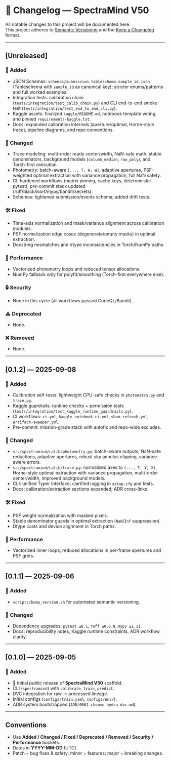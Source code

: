 # 📜 Changelog — SpectraMind V50

All notable changes to this project will be documented here.  
This project adheres to [Semantic Versioning](https://semver.org/spec/v2.0.0.html) and the
[Keep a Changelog](https://keepachangelog.com/en/1.1.0/) format.

---

## [Unreleased]

### 🚀 Added
- JSON Schemas: `schemas/submission.tableschema.sample_id.json` (Tableschema with `sample_id` as canonical key); stricter enums/patterns and full worked examples.
- Integration tests: calibration chain (`tests/integration/test_calib_chain.py`) and CLI end-to-end smoke test (`tests/integration/test_end_to_end_cli.py`).
- Kaggle assets: finalized `kaggle/README.md`, notebook template wiring, and pinned `requirements-kaggle.txt`.
- Docs: expanded calibration internals (aperture/optimal, Horne-style trace), pipeline diagrams, and repo conventions.

### 🔄 Changed
- Trace modeling: multi-order ready center/width, NaN-safe math, stable denominators, background models (`column_median`, `row_poly`), and Torch-first execution.
- Photometry: batch-aware `[..., T, H, W]`, adaptive apertures, PSF-weighted optimal extraction with variance propagation, full NaN safety.
- CI: hardened workflows (matrix pinning, cache keys, deterministic pytest); pre-commit stack updated (ruff/black/isort/mypy/bandit/secrets).
- Schemas: tightened submission/events schema; added drift tests.

### 🛠️ Fixed
- Time-axis normalization and mask/variance alignment across calibration modules.
- PSF normalization edge cases (degenerate/empty masks) in optimal extraction.
- Docstring mismatches and dtype inconsistencies in Torch/NumPy paths.

### 🧪 Performance
- Vectorized photometry loops and reduced tensor allocations.
- NumPy fallback only for polyfit/smoothing (Torch-first everywhere else).

### 🔒 Security
- None in this cycle (all workflows passed CodeQL/Bandit).

### ⚠️ Deprecated
- None.

### ❌ Removed
- None.

---

## [0.1.2] — 2025-09-08
### 🚀 Added
- Calibration self-tests: lightweight CPU-safe checks in `photometry.py` and `trace.py`.
- Kaggle guardrails: runtime checks + permission tests (`tests/integration/test_kaggle_runtime_guardrails.py`).
- CI workflows: `ci.yml`, `kaggle_notebook_ci.yml`, `sbom-refresh.yml`, `artifact-sweeper.yml`.
- Pre-commit: mission-grade stack with autofix and repo-wide excludes.

### 🔄 Changed
- `src/spectramind/calib/photometry.py`: batch-aware outputs, NaN-safe reductions, adaptive apertures, robust sky annulus clipping, variance-aware errors.
- `src/spectramind/calib/trace.py`: normalized axes to `[..., T, Y, X]`, Horne-style optimal extraction with variance propagation, multi-order center/width, improved background models.
- CLI: unified Typer interface, clarified logging in `setup.cfg` and tests.
- Docs: calibration/extraction sections expanded; ADR cross-links.

### 🛠️ Fixed
- PSF weight normalization with masked pixels.
- Stable denominator guards in optimal extraction (`NaN`/`Inf` suppression).
- Dtype casts and device alignment in Torch paths.

### 🧪 Performance
- Vectorized inner loops; reduced allocations in per-frame apertures and PSF grids.

---

## [0.1.1] — 2025-09-06
### 🚀 Added
- `scripts/bump_version.sh` for automated semantic versioning.

### 🔄 Changed
- Dependency upgrades: `pytest ≥8.1`, `ruff ≥0.6.8`, `mypy ≥1.11`.
- Docs: reproducibility notes, Kaggle runtime constraints, ADR workflow clarity.

---

## [0.1.0] — 2025-09-05
### 🚀 Added
- 🎉 Initial public release of **SpectraMind V50** scaffold.
- CLI (`spectramind`) with `calibrate`, `train`, `predict`.
- DVC integration for raw → processed lineage.
- Initial configs (`configs/train.yaml`, `configs/env/`).
- ADR system bootstrapped (`ADR/0001-choose-hydra-dvc.md`).

---

## Conventions
- Use **Added / Changed / Fixed / Deprecated / Removed / Security / Performance** buckets.
- Dates in **YYYY-MM-DD** (UTC).
- Patch = bug fixes & safety; minor = features; major = breaking changes.

